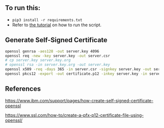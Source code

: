 ## To run this:
- `pip3 install -r requirements.txt`
- Refer to [the tutorial](https://www.thepythoncode.com/article/sign-pdf-files-in-python) on how to run the script.

## Generate Self-Signed Certificate

```bash
openssl genrsa -aes128 -out server.key 4096
openssl req -new -key server.key -out server.csr
# cp server.key server.key.org
# openssl rsa -in server.key.org -out server.key
openssl x509 -req -days 365 -in server.csr -signkey server.key -out server.crt
openssl pkcs12 -export -out certificate.p12 -inkey server.key -in server.crt
```

## References

https://www.ibm.com/support/pages/how-create-self-signed-certificate-openssl

https://www.ssl.com/how-to/create-a-pfx-p12-certificate-file-using-openssl/
